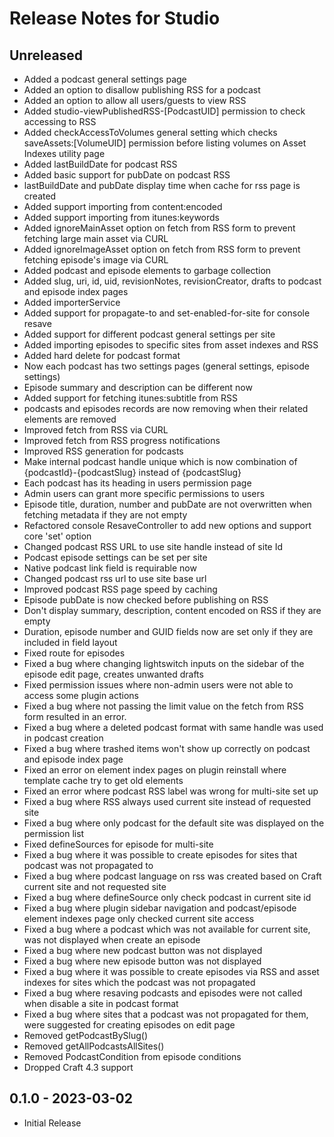 # Release Notes for Studio

## Unreleased

- Added a podcast general settings page
- Added an option to disallow publishing RSS for a podcast
- Added an option to allow all users/guests to view RSS
- Added studio-viewPublishedRSS-[PodcastUID] permission to check accessing to RSS
- Added checkAccessToVolumes general setting which checks saveAssets:[VolumeUID] permission before listing volumes on Asset Indexes utility page
- Added lastBuildDate for podcast RSS
- Added basic support for pubDate on podcast RSS
- lastBuildDate and pubDate display time when cache for rss page is created
- Added support importing from content:encoded
- Added support importing from itunes:keywords
- Added ignoreMainAsset option on fetch from RSS form to prevent fetching large main asset via CURL
- Added ignoreImageAsset option on fetch from RSS form to prevent fetching episode's image via CURL
- Added podcast and episode elements to garbage collection
- Added slug, uri, id, uid, revisionNotes, revisionCreator, drafts to podcast and episode index pages
- Added importerService
- Added support for propagate-to and set-enabled-for-site for console resave
- Added support for different podcast general settings per site
- Added importing episodes to specific sites from asset indexes and RSS
- Added hard delete for podcast format
- Now each podcast has two settings pages (general settings, episode settings)
- Episode summary and description can be different now
- Added support for fetching itunes:subtitle from RSS
- podcasts and episodes records are now removing when their related elements are removed
- Improved fetch from RSS via CURL 
- Improved fetch from RSS progress notifications
- Improved RSS generation for podcasts
- Make internal podcast handle unique which is now combination of {podcastId}-{podcastSlug} instead of {podcastSlug}
- Each podcast has its heading in users permission page
- Admin users can grant more specific permissions to users
- Episode title, duration, number and pubDate are not overwritten when fetching metadata if they are not empty
- Refactored console ResaveController to add new options and support core 'set' option
- Changed podcast RSS URL to use site handle instead of site Id
- Podcast episode settings can be set per site
- Native podcast link field is requirable now
- Changed podcast rss url to use site base url
- Improved podcast RSS page speed by caching
- Episode pubDate is now checked before publishing on RSS
- Don't display summary, description, content encoded on RSS if they are empty
- Duration, episode number and GUID fields now are set only if they are included in field layout
- Fixed route for episodes
- Fixed a bug where changing lightswitch inputs on the sidebar of the episode edit page, creates unwanted drafts
- Fixed permission issues where non-admin users were not able to access some plugin actions
- Fixed a bug where not passing the limit value on the fetch from RSS form resulted in an error.
- Fixed a bug where a deleted podcast format with same handle was used in podcast creation
- Fixed a bug where trashed items won't show up correctly on podcast and episode index page
- Fixed an error on element index pages on plugin reinstall where template cache try to get old elements
- Fixed an error where podcast RSS label was wrong for multi-site set up
- Fixed a bug where RSS always used current site instead of requested site
- Fixed a bug where only podcast for the default site was displayed on the permission list
- Fixed defineSources for episode for multi-site
- Fixed a bug where it was possible to create episodes for sites that podcast was not propagated to
- Fixed a bug where podcast language on rss was created based on Craft current site and not requested site
- Fixed a bug where defineSource only check podcast in current site id
- Fixed a bug where plugin sidebar navigation and podcast/episode element indexes page only checked current site access
- Fixed a bug where a podcast which was not available for current site, was not displayed when create an episode
- Fixed a bug where new podcast button was not displayed
- Fixed a bug where new episode button was not displayed
- Fixed a bug where it was possible to create episodes via RSS and asset indexes for sites which the podcast was not propagated
- Fixed a bug where resaving podcasts and episodes were not called when disable a site in podcast format
- Fixed a bug where sites that a podcast was not propagated for them, were suggested for creating episodes on edit page
- Removed getPodcastBySlug()
- Removed getAllPodcastsAllSites()
- Removed PodcastCondition from episode conditions
- Dropped Craft 4.3 support

## 0.1.0 - 2023-03-02

- Initial Release